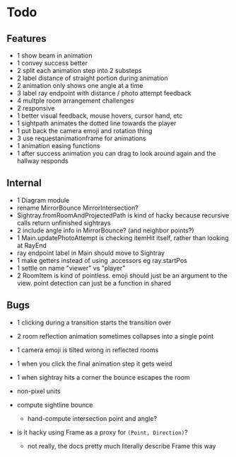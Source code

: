 
# Todo


## Features
- 1 show beam in animation
- 1 convey success better
- 2 split each animation step into 2 substeps
- 2 label distance of straight portion during animation
- 2 animation only shows one angle at a time
- 3 label ray endpoint with distance / photo attempt feedback
- 4 multple room arrangement challenges
- 2 responsive
- 1 better visual feedback, mouse hovers, cursor hand, etc
- 1 sightpath animates the dotted line towards the player
- 1 put back the camera emoji and rotation thing
- 3 use requestanimationframe for animations
- 1 animation easing functions 
- 1 after success animation you can drag to look around again and the hallway responds

## Internal
- 1 Diagram module
- rename MirrorBounce MirrorIntersection?
- Sightray.fromRoomAndProjectedPath is kind of hacky because recursive calls return unfinished sightrays
- 2 include angle info in MirrorBounce? (and neighbor points?)
- 1 Main.updatePhotoAttempt is checking itemHit itself, rather than looking at RayEnd
- ray endpoint label in Main should move to Sightray
- 1 make getters instead of using .accessors eg ray.startPos
- 1 settle on name "viewer" vs "player"
- 2 RoomItem is kind of pointless. emoji should just be an argument to the view. point detection can just be a function in shared

## Bugs
- 1 clicking during a transition starts the transition over
- 2 room reflection animation sometimes collapses into a single point
- 1 camera emoji is tilted wrong in reflected rooms
- 1 when you click the final animation step it gets weird
- 1 when sightray hits a corner the bounce escapes the room





- non-pixel units
- compute sightline bounce
    - hand-compute intersection point and angle?
- is it hacky using Frame as a proxy for `(Point, Direction)`? 
    - not really, the docs pretty much literally describe Frame this way
